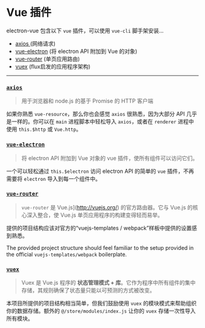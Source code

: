 # Vue 插件

electron-vue 包含以下 `vue` 插件，可以使用 `vue-cli` 脚手架安装...

* [axios ](https://github.com/mzabriskie/axios)\(网络请求\)
* [vue-electron](https://github.com/SimulatedGREG/vue-electron) \(将 electron API 附加到 Vue 的对象\)
* [vue-router](https://github.com/vuejs/vue-router) \(单页应用路由\)
* [vuex](https://github.com/vuejs/vuex) \(flux启发的应用程序架构\)

---

### [`axios`](https://github.com/mzabriskie/axios)

> 用于浏览器和 node.js 的基于 Promise 的 HTTP 客户端

如果你熟悉 `vue-resource`，那么你也会感觉 `axios` 很熟悉，因为大部分 API 几乎是一样的。你可以在 `main` 进程脚本中轻松导入 `axios`，或者在 `renderer` 进程中使用 `this.$http` 或 `Vue.http`。

### [`vue-electron`](https://github.com/SimulatedGREG/vue-electron)

> 将 electron API 附加到 Vue 对象的 vue 插件，使所有组件可以访问它们。

一个可以轻松通过 `this.$electron` 访问 electron API 的简单的 `vue` 插件，不再需要将 `electron` 导入到每一个组件中。

### [`vue-router`](https://github.com/vuejs/vue-router)

> `vue-router` 是 Vue.js](http://vuejs.org/) 的官方路由器。它与 Vue.js 的核心深入整合，使 Vue.js 单页应用程序的构建变得轻而易举。

提供的项目结构应该对官方的“vuejs-templates / webpack”样板中提供的设置感到熟悉。

The provided project structure should feel familiar to the setup provided in the official `vuejs-templates/webpack` boilerplate.

### [`vuex`](https://github.com/vuejs/vuex)

> Vuex 是 Vue.js 程序的 **状态管理模式 + 库**。它作为程序中所有组件的集中存储，其规则确保了状态量只能以可预测的方式被改变。

本项目所提供的项目结构相当简单，但我们鼓励使用 `vuex` 的模块模式来帮助组织你的数据存储。额外的 `@/store/modules/index.js` 让你的 `vuex` 存储一次性导入所有模块。
